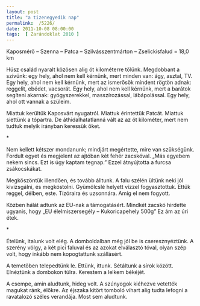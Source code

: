 ```yaml
---
layout: post
title: "a tizenegyedik nap"
permalink:  /5226/ 
date: 2011-10-08 08:00:00
tags:  [ Zarándoklat 2010 ] 
---
```

Kaposmérő – Szenna – Patca – Szilvásszentmárton – Zselickisfalud = 18,0 km



<!--break-->

Húsz család nyaralt közösen alig öt kilométerre tőlünk. Megdobbant a szívünk: egy hely, ahol nem kell kérnünk, mert minden van: ágy, asztal, TV. Egy hely, ahol nem kell kérnünk, mert az ismerősök mindent rögtön adnak: reggelit, ebédet, vacsorát. Egy hely, ahol nem kell kérnünk, mert a barátok segíteni akarnak: gyógyszerekkel, masszírozással, lábápolással. Egy hely, ahol ott vannak a szüleim.

Miattuk kerültük Kaposvárt nyugatról. Miattuk érintettük Patcát. Miattuk siettünk a tópartra. De áthidalhatatlanná vált az az öt kilométer, mert nem tudtuk melyik irányban keressük őket.

<p >*</p>Nem kellett kétszer mondanunk; mindjárt megértette, mire van szükségünk. Fordult egyet és megjelent az ajtóban két fehér zacskóval. „Más egyebem nekem sincs. Ezt is úgy kaptam tegnap.” Ezzel átnyújtotta a furcsa zsákocskákat.

Megköszöntük illendően, és tovább álltunk. A falu szélén ültünk neki jól kivizsgálni, és megkóstolni. Gyümölcslé helyett vízzel fogyasztottuk. Ettük reggel, délben, este. Tízóraira és uzsonnára. Amíg el nem fogyott.

Közben hálát adtunk az EU-nak a támogatásért. Mindkét zacskó hirdette ugyanis, hogy „EU élelmiszersegély – Kukoricapehely 500g” Ez ám az úri étek.

<p >*</p>Ételünk, italunk volt elég. A domboldalban még jól be is cseresznyéztünk. A szerény völgy, a két pici faluval és az azokat elválasztó tóval, olyan szép volt, hogy inkább nem kopogtattunk szállásért.

A temetőben telepedtünk le. Ettünk, ittunk. Sétáltunk a sírok között. Elnéztünk a dombokon túlra. Kerestem a lelkem békéjét.

A csempe, amin aludtunk, hideg volt. A szúnyogok kiéhezve vetették magukat ránk, élőkre. Az éjszaka kitört tomboló vihart alig tudta lefogni a ravatalozó széles verandája. Most sem aludtunk.

